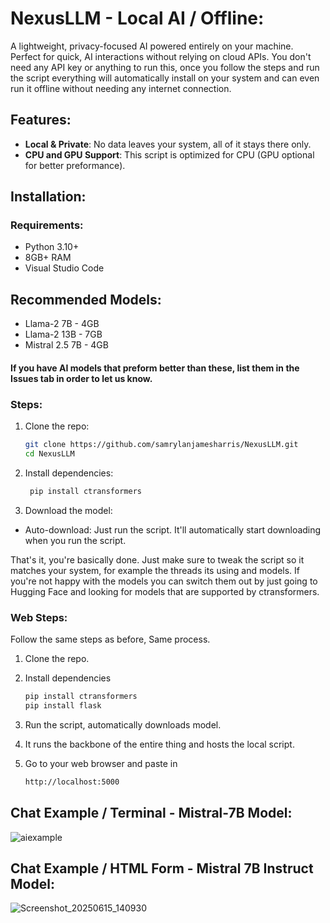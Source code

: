 # NexusLLM - Local AI / Offline:

A lightweight, privacy-focused AI powered entirely on your machine. Perfect for quick, AI interactions without relying on cloud APIs. You don't need any API key or anything to run this, once you follow the steps and run the script everything will automatically install on your system and can even run it offline without needing any internet connection. 

## Features:
- **Local & Private**: No data leaves your system, all of it stays there only. 
- **CPU and GPU Support**: This script is optimized for CPU (GPU optional for better preformance).

## Installation:
### Requirements:
- Python 3.10+  
- 8GB+ RAM
- Visual Studio Code

## Recommended Models:
- Llama-2 7B - 4GB
- Llama-2 13B - 7GB
- Mistral 2.5 7B - 4GB

#### If you have AI models that preform better than these, list them in the Issues tab in order to let us know.

### Steps:
1. Clone the repo:  
   ```bash
   git clone https://github.com/samrylanjamesharris/NexusLLM.git
   cd NexusLLM
   
2. Install dependencies:

   ```bash
    pip install ctransformers

3. Download the model:
- Auto-download: Just run the script. It'll automatically start downloading when you run the script.

That's it, you're basically done.
Just make sure to tweak the script so it matches your system, for example the threads its using and models. If you're not happy with the models you can switch them out by just going to Hugging Face and looking for models that are supported by ctransformers.

### Web Steps:
Follow the same steps as before, Same process.
1. Clone the repo.
2. Install dependencies

   ```bash
   pip install ctransformers
   pip install flask
   
4. Run the script, automatically downloads model.
5. It runs the backbone of the entire thing and hosts the local script.
6. Go to your web browser and paste in
   ```bash
   http://localhost:5000

## Chat Example / Terminal - Mistral-7B Model:
![aiexample](https://github.com/user-attachments/assets/9f636660-9884-472e-88c6-5f107bc1ee1c)

## Chat Example / HTML Form - Mistral 7B Instruct Model:
![Screenshot_20250615_140930](https://github.com/user-attachments/assets/04a36b2a-2783-46f8-af23-b094aa17b24c)




